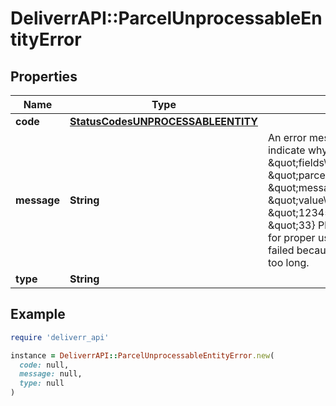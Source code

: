 # DeliverrAPI::ParcelUnprocessableEntityError

## Properties

| Name | Type | Description | Notes |
| ---- | ---- | ----------- | ----- |
| **code** | [**StatusCodesUNPROCESSABLEENTITY**](StatusCodesUNPROCESSABLEENTITY.md) |  |  |
| **message** | **String** | An error message for incorrectly formatted requests to indicate why the request failed. Example: \&quot;{\\ \&quot;fields\\\&quot;: {\\ \&quot;parcel.shipToAddress.phone\\\&quot;: \&quot;message\\\&quot;: \\\&quot;maxLength 30\\\&quot;,\\ \&quot;value\\\&quot;: \\ \&quot;12345678901234567890123456789012345\\ \&quot;33} Please refer to Deliverr API documentation for proper usage\&quot; This indicates that the request failed because the phone number that was provided is too long. | [default to &#39;&#39;] |
| **type** | **String** |  | [optional] |

## Example

```ruby
require 'deliverr_api'

instance = DeliverrAPI::ParcelUnprocessableEntityError.new(
  code: null,
  message: null,
  type: null
)
```

